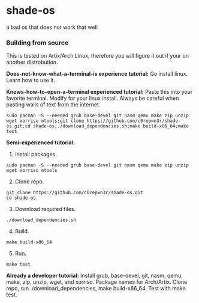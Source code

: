 # shade-os
a bad os that does not work that well

### Building from source
This is tested on Artix/Arch Linux, therefore you will figure it out if your on another distrobution.

**Does-not-know-what-a-terminal-is experience tutorial:**
Go install linux. Learn how to use it.

**Knows-how-to-open-a-terminal experienced tutorial:**
Paste this into your favorite terminal. Modify for your linux install. Always be careful when pasting walls of text from the internet.
```
sudo pacman -S --needed grub base-devel git nasm qemu make zip unzip wget xorriso mtools;git clone https://github.com/c0repwn3r/shade-os.git;cd shade-os;./download_dependencies.sh;make build-x86_64;make test
```

**Semi-experienced tutorial:**
1) Install packages.
```
sudo pacman -S --needed grub base-devel git nasm qemu make zip unzip wget xorriso mtools
```
2) Clone repo.
```
git clone https://github.com/c0repwn3r/shade-os.git
cd shade-os
```
3) Download required files.
```
./download_dependencies.sh
```
4) Build.
```
make build-x86_64
```
5) Run.
```
make test
```

**Already a developer tutorial:**
Install grub, base-devel, git, nasm, qemu, make, zip, unzip, wget, and xorriso. Package names for Arch/Artix.
Clone repo, run ./download_dependencies, make build-x86_64. Test with make test.
